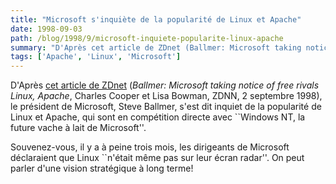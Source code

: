 ```yaml
---
title: "Microsoft s'inquiète de la popularité de Linux et Apache"
date: 1998-09-03
path: /blog/1998/9/microsoft-inquiete-popularite-linux-apache
summary: "D'Après cet article de ZDnet (Ballmer: Microsoft taking notice of free rivals Linux, Apache, Charles Cooper et Lisa Bowman, ZDNN, 2 septembre 1998), le président de Microsoft, Steve Ballmer, s'est dit inquiet de la popularité de Linux et Apache, qui sont en compétition directe avec ``Windows NT, la future vache à lait de Microsoft''."
tags: ['Apache', 'Linux', 'Microsoft']
---
```


<P>
D'Après <A HREF="http://www.zdnet.com/zdnn/stories/zdnn_smgraph_display/0,3441,2134010,00.html">cet
article de ZDnet</A> (<EM>Ballmer: Microsoft taking notice of free rivals
Linux, Apache</EM>, Charles Cooper et Lisa Bowman, ZDNN, 2 septembre 1998),
le président de Microsoft, Steve Ballmer, s'est dit inquiet de la popularité de Linux et Apache, qui sont en compétition directe avec ``Windows NT,
la future vache à lait de Microsoft''.
</P>

<P>
Souvenez-vous, il y a à peine trois mois, les dirigeants de Microsoft
déclaraient que Linux ``n'était même pas sur leur écran radar''. On
peut parler d'une vision stratégique à long terme!
</P>


